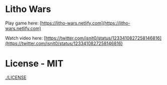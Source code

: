 # Litho Wars

Play game here: [https://litho-wars.netlify.com](https://litho-wars.netlify.com)


Watch video here: [https://twitter.com/isnit0/status/1233410827258146816](https://twitter.com/isnit0/status/1233410827258146816)

# License - MIT
[./LICENSE](./LICENSE)